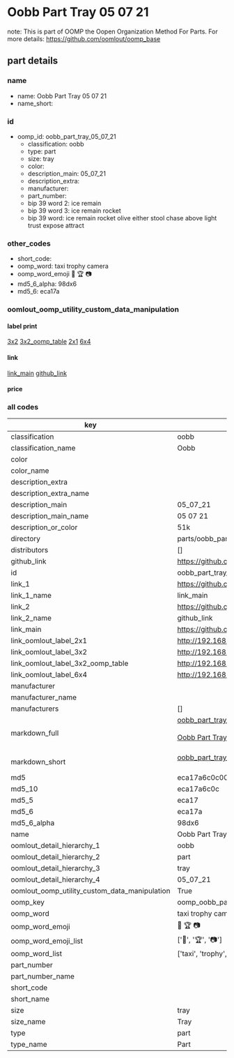 # Oobb Part Tray 05 07 21  

note: This is part of OOMP the Oopen Organization Method For Parts. For more details: https://github.com/oomlout/oomp_base

##  part details





### name
* name: Oobb Part Tray 05 07 21
* name_short: 
### id
* oomp_id: oobb_part_tray_05_07_21
  * classification: oobb
  * type: part
  * size: tray
  * color: 
  * description_main: 05_07_21
  * description_extra: 
  * manufacturer: 
  * part_number: 
  * bip 39 word 2: ice remain
  * bip 39 word 3: ice remain rocket
  * bip 39 word: ice remain rocket olive either stool chase above light trust expose attract

### other_codes
* short_code: 
* oomp_word: taxi trophy camera
* oomp_word_emoji :taxi: :trophy: :camera:
* md5_6_alpha: 98dx6
* md5_6: eca17a






### oomlout_oomp_utility_custom_data_manipulation
#### label print
[3x2](http://192.168.1.245:1112/?label=oomp%2098dx6)
[3x2_oomp_table](http://192.168.1.107:1112/?label=oomp%2098dx6)
[2x1](http://192.168.1.242:1112/?label=oomp%2098dx6)
[6x4](http://192.168.1.55:1112/?label=oomp%2098dx6)    

#### link

[link_main](https://github.com/oomlout/oomlout_oomp_current_version_messy/tree/main/parts/oobb_part_tray_05_07_21) [github_link](https://github.com/oomlout/oomlout_oomp_part_src/tree/main/parts/oobb_part_tray_05_07_21)                             

#### price







### all codes 
| key | value |  
| --- | --- |  
| classification | oobb |  
| classification_name | Oobb |  
| color |  |  
| color_name |  |  
| description_extra |  |  
| description_extra_name |  |  
| description_main | 05_07_21 |  
| description_main_name | 05 07 21 |  
| description_or_color | 51k |  
| directory | parts/oobb_part_tray_05_07_21 |  
| distributors | [] |  
| github_link | https://github.com/oomlout/oomlout_oomp_part_src/tree/main/parts/oobb_part_tray_05_07_21 |  
| id | oobb_part_tray_05_07_21 |  
| link_1 | https://github.com/oomlout/oomlout_oomp_current_version_messy/tree/main/parts/oobb_part_tray_05_07_21 |  
| link_1_name | link_main |  
| link_2 | https://github.com/oomlout/oomlout_oomp_part_src/tree/main/parts/oobb_part_tray_05_07_21 |  
| link_2_name | github_link |  
| link_main | https://github.com/oomlout/oomlout_oomp_current_version_messy/tree/main/parts/oobb_part_tray_05_07_21 |  
| link_oomlout_label_2x1 | http://192.168.1.242:1112/?label=oomp%2098dx6 |  
| link_oomlout_label_3x2 | http://192.168.1.245:1112/?label=oomp%2098dx6 |  
| link_oomlout_label_3x2_oomp_table | http://192.168.1.107:1112/?label=oomp%2098dx6 |  
| link_oomlout_label_6x4 | http://192.168.1.55:1112/?label=oomp%2098dx6 |  
| manufacturer |  |  
| manufacturer_name |  |  
| manufacturers | [] |  
| markdown_full | [oobb_part_tray_05_07_21](https://github.com/oomlout/oomlout_oomp_current_version_messy/tree/main/parts/oobb_part_tray_05_07_21)<br>[](https://github.com/oomlout/oomlout_oomp_current_version_messy/tree/main/parts/oobb_part_tray_05_07_21)<br>[Oobb Part Tray 05 07 21](https://github.com/oomlout/oomlout_oomp_current_version_messy/tree/main/parts/oobb_part_tray_05_07_21)<br><br> |  
| markdown_short | [oobb_part_tray_05_07_21](https://github.com/oomlout/oomlout_oomp_current_version_messy/tree/main/parts/oobb_part_tray_05_07_21)<br><br> |  
| md5 | eca17a6c0c0084d759a389a376ed6381 |  
| md5_10 | eca17a6c0c |  
| md5_5 | eca17 |  
| md5_6 | eca17a |  
| md5_6_alpha | 98dx6 |  
| name | Oobb Part Tray 05 07 21 |  
| oomlout_detail_hierarchy_1 | oobb |  
| oomlout_detail_hierarchy_2 | part |  
| oomlout_detail_hierarchy_3 | tray |  
| oomlout_detail_hierarchy_4 | 05_07_21 |  
| oomlout_oomp_utility_custom_data_manipulation | True |  
| oomp_key | oomp_oobb_part_tray_05_07_21 |  
| oomp_word | taxi trophy camera |  
| oomp_word_emoji | :taxi: :trophy: :camera: |  
| oomp_word_emoji_list | [':taxi:', ':trophy:', ':camera:'] |  
| oomp_word_list | ['taxi', 'trophy', 'camera'] |  
| part_number |  |  
| part_number_name |  |  
| short_code |  |  
| short_name |  |  
| size | tray |  
| size_name | Tray |  
| type | part |  
| type_name | Part |  
